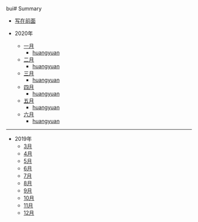bui# Summary

* [写在前面](README.md)


* 2020年
    * [一月](descFor2020.md)
        * [huangyuan](2020/一月/huangyuan.md)
    * [二月](descFor2020.md)
        * [huangyuan](2020/二月/huangyuan.md)
    * [三月](descFor2020.md)
        * [huangyuan](2020/三月/huangyuan.md)
    * [四月](descFor2020.md)
        * [huangyuan](2020/四月/huangyuan.md)
    * [五月](descFor2020.md)
        * [huangyuan](2020/五月/huangyuan.md)
    * [六月](descFor2020.md)
        * [huangyuan](2020/六月/huangyuan.md)
----

* 2019年
    * [3月](2019/March/March.md)
    * [4月](2019/April/April.md)
    * [5月](2019/May/May.md)
    * [6月](2019/June/June.md)
    * [7月](2019/July/July.md)
    * [8月](2019/August/August.md)
    * [9月](2019/September/September.md)
    * [10月](2019/October/October.md)
    * [11月](2019/November/November.md)
    * [12月](2019/December/December.md)

